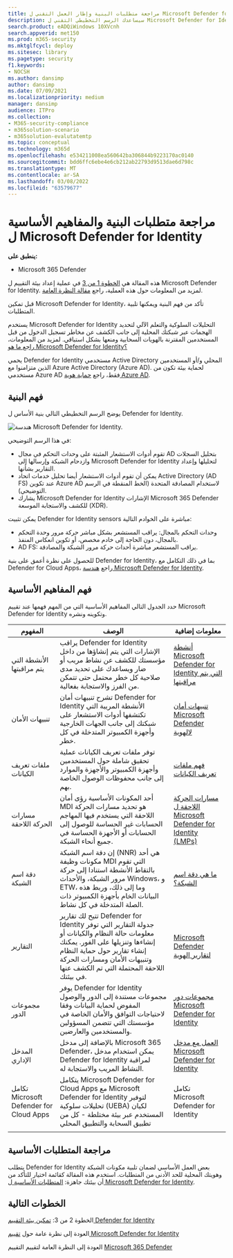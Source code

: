 ```yaml
---
title: مراجعة متطلبات البنية وإطار العمل التقني ل Microsoft Defender for Identity
description: سيساعدك الرسم التخطيطي التقني ل Microsoft Defender for Identity Microsoft 365 Defender على فهم الهوية في Microsoft 365 قبل إنشاء المعمل التجريبي أو بيئة الإصدار التجريبي.
search.product: eADQiWindows 10XVcnh
search.appverid: met150
ms.prod: m365-security
ms.mktglfcycl: deploy
ms.sitesec: library
ms.pagetype: security
f1.keywords:
- NOCSH
ms.author: dansimp
author: dansimp
ms.date: 07/09/2021
ms.localizationpriority: medium
manager: dansimp
audience: ITPro
ms.collection:
- M365-security-compliance
- m365solution-scenario
- m365solution-evalutatemtp
ms.topic: conceptual
ms.technology: m365d
ms.openlocfilehash: e534211008ea560642ba306844b9223170ac0140
ms.sourcegitcommit: bdd6ffc6ebe4e6cb212ab22793d9513dae6d798c
ms.translationtype: MT
ms.contentlocale: ar-SA
ms.lasthandoff: 03/08/2022
ms.locfileid: "63579677"
---
```

# <a name="review-architecture-requirements-and-key-concepts-for-microsoft-defender-for-identity"></a>مراجعة متطلبات البنية والمفاهيم الأساسية ل Microsoft Defender for Identity


**ينطبق على:**
- Microsoft 365 Defender

هذه المقالة هي [الخطوة 1 من 3](eval-defender-identity-overview.md) في عملية إعداد بيئة التقييم ل Microsoft Defender for Identity. لمزيد من المعلومات حول هذه العملية، راجع [مقالة النظرة العامة](eval-defender-identity-overview.md).

قبل تمكين Microsoft Defender for Identity، تأكد من فهم البنية ويمكنها تلبية المتطلبات.

يستخدم Microsoft Defender for Identity التحليلات السلوكية والتعلم الآلي لتحديد الهجمات عبر شبكتك المحلية إلى جانب الكشف عن مخاطر تسجيل الدخول من قبل المستخدمين المقترنة بالهويات السحابية ومنعها بشكل استباقي. لمزيد من المعلومات، [راجع ما هو Microsoft Defender for Identity؟](/defender-for-identity/what-is)

يحمي Defender for Identity مستخدمي Active Directory المحلي و/أو المستخدمين الذين متزامنوا مع Azure Active Directory (Azure AD). لحماية بيئة تكون من مستخدمي Azure AD فقط، راجع [حماية هوية Azure AD](/azure/active-directory/identity-protection/overview-identity-protection).

## <a name="understand-the-architecture"></a>فهم البنية

يوضح الرسم التخطيطي التالي بنية الأساس ل Defender for Identity. 

![هندسة Microsoft Defender for Identity.](../../media/defender/m365-defender-identity-architecture.png)

في هذا الرسم التوضيحي:
- تقوم أدوات الاستشعار المثبتة على وحدات التحكم في مجال AD بتحليل السجلات وازدحام الشبكة وإرسالها إلى Microsoft Defender for Identity لتحليلها وإعداد التقارير بشأنها.
-  يمكن أن تقوم أدوات الاستشعار أيضا تحليل خدمات اتحاد Active Directory (AD FS) عند تكوين Azure AD لاستخدام المصادقة المتحدة (الخط المنقطة في الرسم التوضيحي). 
- يشارك Microsoft Defender for Identity الإشارات Microsoft 365 Defender للكشف والاستجابة الموسعة (XDR).


يمكن تثبيت Defender for Identity sensors مباشرة على الخوادم التالية:

- وحدات التحكم بالمجال: يراقب المستشعر بشكل مباشر حركة مرور وحدة التحكم بالمجال، دون الحاجة إلى خادم مخصص، أو تكوين انعكاس المنفذ.
- AD FS: يراقب المستشعر مباشرة أحداث حركة مرور الشبكة والمصادقة.

للحصول على نظرة أعمق على بنية Defender for Identity، بما في ذلك التكامل مع Defender for Cloud Apps، راجع [هندسة Microsoft Defender for Identity](/defender-for-identity/architecture).


## <a name="understand-key-concepts"></a>فهم المفاهيم الأساسية

حدد الجدول التالي المفاهيم الأساسية التي من المهم فهمها عند تقييم Microsoft Defender for Identity وتكوينه ونشره.


|المفهوم  |الوصف |معلومات إضافية  |
|---------|---------|---------|
| الأنشطة التي يتم مراقبتها | يراقب Defender for Identity الإشارات التي يتم إنشاؤها من داخل مؤسستك للكشف عن نشاط مريب أو ضار ويساعدك على تحديد مدى صلاحية كل خطر محتمل حتى تتمكن من الفرز والاستجابة بفعالية.  |  [أنشطة Microsoft Defender for Identity التي يتم مراقبتها](/defender-for-identity/monitored-activities)       |
| تنبيهات الأمان    | تشرح تنبيهات أمان Defender for Identity الأنشطة المريبة التي تكتشفها أدوات الاستشعار على شبكتك إلى جانب الجهات الخارجية وأجهزة الكمبيوتر المتدخلة في كل خطر.   | [تنبيهات أمان Microsoft Defender لالهوية](/defender-for-identity/suspicious-activity-guide?tabs=external)    |
| ملفات تعريف الكيانات    | توفر ملفات تعريف الكيانات عملية تحقيق شاملة حول المستخدمين وأجهزة الكمبيوتر والأجهزة والموارد إلى جانب محفوظات الوصول الخاصة بهم.   | [فهم ملفات تعريف الكيانات](/defender-for-identity/entity-profiles)  |
| مسارات الحركة اللاحقة    | أحد المكونات الأساسية رؤى أمان MDI هو تحديد مسارات الحركة اللاحقة التي يستخدم فيها المهاجم الحسابات غير الحساسة للوصول إلى الحسابات أو الأجهزة الحساسة في جميع أنحاء الشبكة.  | [مسارات الحركة اللاحقة ل Microsoft Defender for Identity (LMPs)](/defender-for-identity/use-case-lateral-movement-path)  |
| دقة اسم الشبكة    |  إن دقة اسم الشبكة (NNR) هي أحد مكونات وظيفة MDI التي تقوم بالتقاط الأنشطة استنادا إلى حركة مرور الشبكة، والأحداث Windows، و ETW، وما إلى ذلك، وربط هذه البيانات الخام بأجهزة الكمبيوتر ذات الصلة المتدخلة في كل نشاط.       | [ما هي دقة اسم الشبكة؟](/defender-for-identity/nnr-policy)      |
| التقارير    | تتيح لك تقارير Defender for Identity جدولة التقارير التي توفر معلومات حالة النظام والكيانات أو إنشاءها وتنزيلها على الفور.  يمكنك إنشاء تقارير حول حماية النظام وتنبيهات الأمان ومسارات الحركة اللاحقة المحتملة التي تم الكشف عنها في بيئتك.   | [Microsoft Defender لتقارير الهوية ](/defender-for-identity/reports)       |
| مجموعات الدور    | يوفر Defender for Identity مجموعات مستندة إلى الدور والوصول المفوض لحماية البيانات وفقا لاحتياجات التوافق والأمان الخاصة في مؤسستك التي تتضمن المسؤولين والمستخدمين والعارضين.        |  [مجموعات دور Microsoft Defender for Identity](/defender-for-identity/role-groups)       |
| المدخل الإداري    |  بالإضافة إلى مدخل Microsoft 365 Defender، يمكن استخدام مدخل Defender for Identity لمراقبة النشاط المريب والاستجابة له.      | [العمل مع مدخل Microsoft Defender for Identity](/defender-for-identity/workspace-portal)        |
| تكامل Microsoft Defender for Cloud Apps   | يتكامل Microsoft Defender for Cloud Apps مع Microsoft Defender for Identity لتوفير تحليلات سلوكية (UEBA) لكيان المستخدم عبر بيئة مختلطة - كل من تطبيق السحابة والتطبيق المحلي   | تكامل Microsoft Defender for Identity  |
| | | |


## <a name="review-prerequisites"></a>مراجعة المتطلبات الأساسية

يتطلب Defender for Identity بعض العمل الأساسي لضمان تلبية مكونات الشبكة وهويتك المحلية للحد الأدنى من المتطلبات. استخدم هذه المقالة كقائمة اختيار للتأكد من أن بيئتك جاهزة: [المتطلبات الأساسية ل Microsoft Defender for Identity](/defender-for-identity/prerequisites).


## <a name="next-steps"></a>الخطوات التالية

الخطوة 2 من 3: [تمكين بيئة التقييم Defender for Identity](eval-defender-identity-enable-eval.md)

العودة إلى نظرة عامة حول [تقييم Microsoft Defender for Identity](eval-defender-identity-overview.md)

العودة إلى النظرة العامة لتقييم التقييم [Microsoft 365 Defender](eval-overview.md) 
